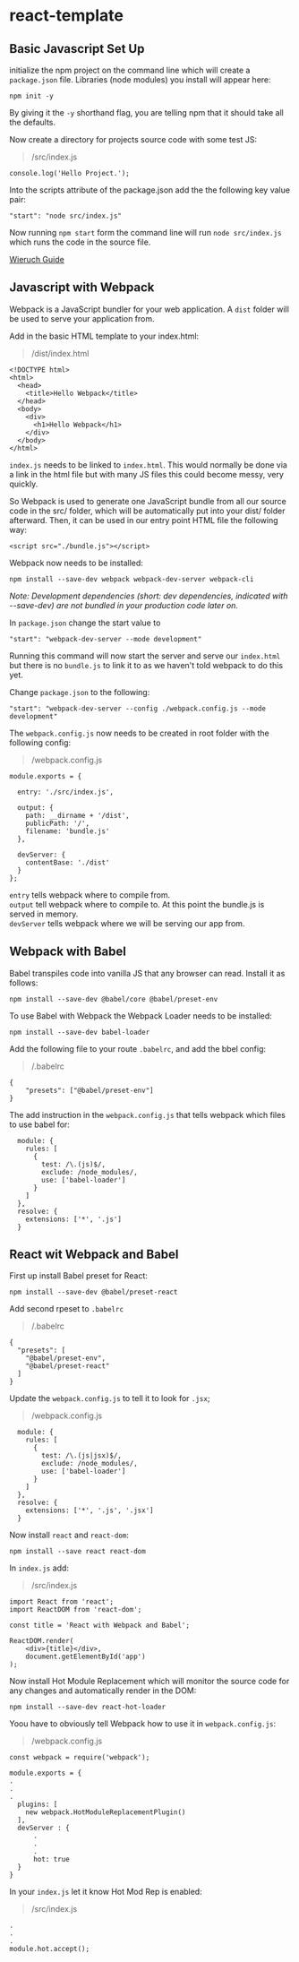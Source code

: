 # react-template

## Basic Javascript Set Up

initialize the npm project on the command line which will create a `package.json` file. Libraries (node modules) you install will appear here:

```
npm init -y
```

By giving it the `-y` shorthand flag, you are telling npm that it should take all the defaults. 

Now create a directory for projects source code with some test JS:

>  /src/index.js
```
console.log('Hello Project.');
```

Into the scripts attribute of the package.json add the the following key value pair:
```
"start": "node src/index.js"
```

Now running `npm start` form the command line will run `node src/index.js` which runs the code in the source file.

[Wieruch Guide](https://www.robinwieruch.de/javascript-project-setup-tutorial/)


## Javascript with Webpack

Webpack is a JavaScript bundler for your web application. A `dist` folder will be used to serve your application from.

Add in the basic HTML template to your index.html:

>  /dist/index.html
```
<!DOCTYPE html>
<html>
  <head>
    <title>Hello Webpack</title>
  </head>
  <body>
    <div>
      <h1>Hello Webpack</h1>
    </div>
  </body>
</html>
```

`index.js` needs to be linked to `index.html`. This would normally be done via a link in the html file but with many JS files this could become messy, very quickly. 

So Webpack is used to generate one JavaScript bundle from all our source code in the src/ folder, which will be automatically put into your dist/ folder afterward. Then, it can be used in our entry point HTML file the following way:

```
<script src="./bundle.js"></script>
```

Webpack now needs to be installed:

```
npm install --save-dev webpack webpack-dev-server webpack-cli
```
*Note: Development dependencies (short: dev dependencies, indicated with --save-dev) are not bundled in your production code later on.*

In `package.json` change the start value to 
```
"start": "webpack-dev-server --mode development"
```

Running this command will now start the server and serve our `index.html` but there is no `bundle.js` to link it to as we haven't told webpack to do this yet. 

Change `package.json` to the following:

```
"start": "webpack-dev-server --config ./webpack.config.js --mode development"
```

The `webpack.config.js` now needs to be created in root folder with the following config:

>/webpack.config.js

```
module.exports = {

  entry: './src/index.js',

  output: {
    path: __dirname + '/dist',
    publicPath: '/',
    filename: 'bundle.js'
  },

  devServer: {
    contentBase: './dist'
  }
};
```
`entry` tells webpack where to compile from.<br>
`output` tell webpack where to compile to. At this point the bundle.js is served in memory.<br>
`devServer` tells webpack where we will be serving our app from.


## Webpack with Babel

Babel transpiles code into vanilla JS that any browser can read. Install it as follows:

```
npm install --save-dev @babel/core @babel/preset-env
```

To use Babel with Webpack the Webpack Loader needs to be installed:

```
npm install --save-dev babel-loader
```

Add the following file to your route `.babelrc`, and add the bbel config:

>/.babelrc
```
{
    "presets": ["@babel/preset-env"]
}
```

The add instruction in the `webpack.config.js` that tells webpack which files to use babel for:

```
  module: {
    rules: [
      {
        test: /\.(js)$/,
        exclude: /node_modules/,
        use: ['babel-loader']
      }
    ]
  },
  resolve: {
    extensions: ['*', '.js']
  }
  ```


## React wit Webpack and Babel

First up install Babel preset for React:

```
npm install --save-dev @babel/preset-react
```

Add second rpeset to `.babelrc`

>/.babelrc
```
{
  "presets": [
    "@babel/preset-env",
    "@babel/preset-react"
  ]
}
```

Update the `webpack.config.js` to tell it to look for `.jsx`;

>/webpack.config.js
```
  module: {
    rules: [
      {
        test: /\.(js|jsx)$/,
        exclude: /node_modules/,
        use: ['babel-loader']
      }
    ]
  },
  resolve: {
    extensions: ['*', '.js', '.jsx']
  }
  ```

Now install `react` and `react-dom`:

```
npm install --save react react-dom
```

In `index.js` add:

>/src/index.js
```
import React from 'react';
import ReactDOM from 'react-dom';

const title = 'React with Webpack and Babel';

ReactDOM.render(
    <div>{title}</div>,
    document.getElementById('app')
);
```

Now install Hot Module Replacement which will monitor the source code for any changes and automatically render in the DOM:

```
npm install --save-dev react-hot-loader
```

Yoou have to obviously tell Webpack how to use it in `webpack.config.js`:

>/webpack.config.js
```
const webpack = require('webpack');

module.exports = {
.
.
.
  plugins: [
    new webpack.HotModuleReplacementPlugin()
  ],
  devServer : {
      .
      .
      .
      hot: true
  }
}
```

In your `index.js` let it know Hot Mod Rep is enabled:

>/src/index.js
```
.
.
.
module.hot.accept();
```







